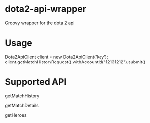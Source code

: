 # dota2-api-wrapper
Groovy wrapper for the dota 2 api


# Usage
Dota2ApiClient client = new Dota2ApiClient('key');
client.getMatchHistoryRequest().withAccountId("12131212").submit()

# Supported API

getMatchHistory

getMatchDetails

getHeroes


